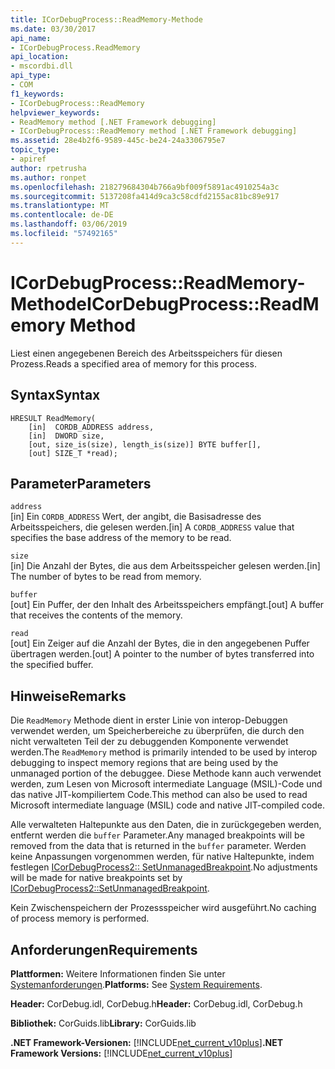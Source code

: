 ```yaml
---
title: ICorDebugProcess::ReadMemory-Methode
ms.date: 03/30/2017
api_name:
- ICorDebugProcess.ReadMemory
api_location:
- mscordbi.dll
api_type:
- COM
f1_keywords:
- ICorDebugProcess::ReadMemory
helpviewer_keywords:
- ReadMemory method [.NET Framework debugging]
- ICorDebugProcess::ReadMemory method [.NET Framework debugging]
ms.assetid: 28e4b2f6-9589-445c-be24-24a3306795e7
topic_type:
- apiref
author: rpetrusha
ms.author: ronpet
ms.openlocfilehash: 218279684304b766a9bf009f5891ac4910254a3c
ms.sourcegitcommit: 5137208fa414d9ca3c58cdfd2155ac81bc89e917
ms.translationtype: MT
ms.contentlocale: de-DE
ms.lasthandoff: 03/06/2019
ms.locfileid: "57492165"
---
```

# <a name="icordebugprocessreadmemory-method"></a><span data-ttu-id="68e21-102">ICorDebugProcess::ReadMemory-Methode</span><span class="sxs-lookup"><span data-stu-id="68e21-102">ICorDebugProcess::ReadMemory Method</span></span>
<span data-ttu-id="68e21-103">Liest einen angegebenen Bereich des Arbeitsspeichers für diesen Prozess.</span><span class="sxs-lookup"><span data-stu-id="68e21-103">Reads a specified area of memory for this process.</span></span>  
  
## <a name="syntax"></a><span data-ttu-id="68e21-104">Syntax</span><span class="sxs-lookup"><span data-stu-id="68e21-104">Syntax</span></span>  
  
```  
HRESULT ReadMemory(  
    [in]  CORDB_ADDRESS address,   
    [in]  DWORD size,  
    [out, size_is(size), length_is(size)] BYTE buffer[],  
    [out] SIZE_T *read);  
```  
  
## <a name="parameters"></a><span data-ttu-id="68e21-105">Parameter</span><span class="sxs-lookup"><span data-stu-id="68e21-105">Parameters</span></span>  
 `address`  
 <span data-ttu-id="68e21-106">[in] Ein `CORDB_ADDRESS` Wert, der angibt, die Basisadresse des Arbeitsspeichers, die gelesen werden.</span><span class="sxs-lookup"><span data-stu-id="68e21-106">[in] A `CORDB_ADDRESS` value that specifies the base address of the memory to be read.</span></span>  
  
 `size`  
 <span data-ttu-id="68e21-107">[in] Die Anzahl der Bytes, die aus dem Arbeitsspeicher gelesen werden.</span><span class="sxs-lookup"><span data-stu-id="68e21-107">[in] The number of bytes to be read from memory.</span></span>  
  
 `buffer`  
 <span data-ttu-id="68e21-108">[out] Ein Puffer, der den Inhalt des Arbeitsspeichers empfängt.</span><span class="sxs-lookup"><span data-stu-id="68e21-108">[out] A buffer that receives the contents of the memory.</span></span>  
  
 `read`  
 <span data-ttu-id="68e21-109">[out] Ein Zeiger auf die Anzahl der Bytes, die in den angegebenen Puffer übertragen werden.</span><span class="sxs-lookup"><span data-stu-id="68e21-109">[out] A pointer to the number of bytes transferred into the specified buffer.</span></span>  
  
## <a name="remarks"></a><span data-ttu-id="68e21-110">Hinweise</span><span class="sxs-lookup"><span data-stu-id="68e21-110">Remarks</span></span>  
 <span data-ttu-id="68e21-111">Die `ReadMemory` Methode dient in erster Linie von interop-Debuggen verwendet werden, um Speicherbereiche zu überprüfen, die durch den nicht verwalteten Teil der zu debuggenden Komponente verwendet werden.</span><span class="sxs-lookup"><span data-stu-id="68e21-111">The `ReadMemory` method is primarily intended to be used by interop debugging to inspect memory regions that are being used by the unmanaged portion of the debuggee.</span></span> <span data-ttu-id="68e21-112">Diese Methode kann auch verwendet werden, zum Lesen von Microsoft intermediate Language (MSIL)-Code und das native JIT-kompiliertem Code.</span><span class="sxs-lookup"><span data-stu-id="68e21-112">This method can also be used to read Microsoft intermediate language (MSIL) code and native JIT-compiled code.</span></span>  
  
 <span data-ttu-id="68e21-113">Alle verwalteten Haltepunkte aus den Daten, die in zurückgegeben werden, entfernt werden die `buffer` Parameter.</span><span class="sxs-lookup"><span data-stu-id="68e21-113">Any managed breakpoints will be removed from the data that is returned in the `buffer` parameter.</span></span> <span data-ttu-id="68e21-114">Werden keine Anpassungen vorgenommen werden, für native Haltepunkte, indem festlegen [ICorDebugProcess2:: SetUnmanagedBreakpoint](../../../../docs/framework/unmanaged-api/debugging/icordebugprocess2-setunmanagedbreakpoint-method.md).</span><span class="sxs-lookup"><span data-stu-id="68e21-114">No adjustments will be made for native breakpoints set by [ICorDebugProcess2::SetUnmanagedBreakpoint](../../../../docs/framework/unmanaged-api/debugging/icordebugprocess2-setunmanagedbreakpoint-method.md).</span></span>  
  
 <span data-ttu-id="68e21-115">Kein Zwischenspeichern der Prozessspeicher wird ausgeführt.</span><span class="sxs-lookup"><span data-stu-id="68e21-115">No caching of process memory is performed.</span></span>  
  
## <a name="requirements"></a><span data-ttu-id="68e21-116">Anforderungen</span><span class="sxs-lookup"><span data-stu-id="68e21-116">Requirements</span></span>  
 <span data-ttu-id="68e21-117">**Plattformen:** Weitere Informationen finden Sie unter [Systemanforderungen](../../../../docs/framework/get-started/system-requirements.md).</span><span class="sxs-lookup"><span data-stu-id="68e21-117">**Platforms:** See [System Requirements](../../../../docs/framework/get-started/system-requirements.md).</span></span>  
  
 <span data-ttu-id="68e21-118">**Header:** CorDebug.idl, CorDebug.h</span><span class="sxs-lookup"><span data-stu-id="68e21-118">**Header:** CorDebug.idl, CorDebug.h</span></span>  
  
 <span data-ttu-id="68e21-119">**Bibliothek:** CorGuids.lib</span><span class="sxs-lookup"><span data-stu-id="68e21-119">**Library:** CorGuids.lib</span></span>  
  
 <span data-ttu-id="68e21-120">**.NET Framework-Versionen:** [!INCLUDE[net_current_v10plus](../../../../includes/net-current-v10plus-md.md)]</span><span class="sxs-lookup"><span data-stu-id="68e21-120">**.NET Framework Versions:** [!INCLUDE[net_current_v10plus](../../../../includes/net-current-v10plus-md.md)]</span></span>
